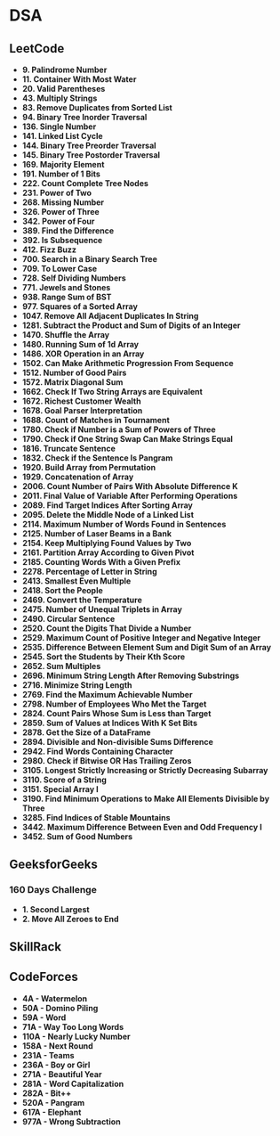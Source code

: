 # DSA

## LeetCode

- **9. Palindrome Number**
- **11. Container With Most Water**
- **20. Valid Parentheses**
- **43. Multiply Strings**
- **83. Remove Duplicates from Sorted List**
- **94. Binary Tree Inorder Traversal**
- **136. Single Number**
- **141. Linked List Cycle**
- **144. Binary Tree Preorder Traversal**
- **145. Binary Tree Postorder Traversal**
- **169. Majority Element**
- **191. Number of 1 Bits**
- **222. Count Complete Tree Nodes**
- **231. Power of Two**
- **268. Missing Number**
- **326. Power of Three**
- **342. Power of Four**
- **389. Find the Difference**
- **392. Is Subsequence**
- **412. Fizz Buzz**
- **700. Search in a Binary Search Tree**
- **709. To Lower Case**
- **728. Self Dividing Numbers**
- **771. Jewels and Stones**
- **938. Range Sum of BST**
- **977. Squares of a Sorted Array**
- **1047. Remove All Adjacent Duplicates In String**
- **1281. Subtract the Product and Sum of Digits of an Integer**
- **1470. Shuffle the Array**
- **1480. Running Sum of 1d Array**
- **1486. XOR Operation in an Array**
- **1502. Can Make Arithmetic Progression From Sequence**
- **1512. Number of Good Pairs**
- **1572. Matrix Diagonal Sum**
- **1662. Check If Two String Arrays are Equivalent**
- **1672. Richest Customer Wealth**
- **1678. Goal Parser Interpretation**
- **1688. Count of Matches in Tournament**
- **1780. Check if Number is a Sum of Powers of Three**
- **1790. Check if One String Swap Can Make Strings Equal**
- **1816. Truncate Sentence**
- **1832. Check if the Sentence Is Pangram**
- **1920. Build Array from Permutation**
- **1929. Concatenation of Array**
- **2006. Count Number of Pairs With Absolute Difference K**
- **2011. Final Value of Variable After Performing Operations**
- **2089. Find Target Indices After Sorting Array**
- **2095. Delete the Middle Node of a Linked List**
- **2114. Maximum Number of Words Found in Sentences**
- **2125. Number of Laser Beams in a Bank**
- **2154. Keep Multiplying Found Values by Two**
- **2161. Partition Array According to Given Pivot**
- **2185. Counting Words With a Given Prefix**
- **2278. Percentage of Letter in String**
- **2413. Smallest Even Multiple**
- **2418. Sort the People**
- **2469. Convert the Temperature**
- **2475. Number of Unequal Triplets in Array**
- **2490. Circular Sentence**
- **2520. Count the Digits That Divide a Number**
- **2529. Maximum Count of Positive Integer and Negative Integer**
- **2535. Difference Between Element Sum and Digit Sum of an Array**
- **2545. Sort the Students by Their Kth Score**
- **2652. Sum Multiples**
- **2696. Minimum String Length After Removing Substrings**
- **2716. Minimize String Length**
- **2769. Find the Maximum Achievable Number**
- **2798. Number of Employees Who Met the Target**
- **2824. Count Pairs Whose Sum is Less than Target**
- **2859. Sum of Values at Indices With K Set Bits**
- **2878. Get the Size of a DataFrame**
- **2894. Divisible and Non-divisible Sums Difference**
- **2942. Find Words Containing Character**
- **2980. Check if Bitwise OR Has Trailing Zeros**
- **3105. Longest Strictly Increasing or Strictly Decreasing Subarray**
- **3110. Score of a String**
- **3151. Special Array I**
- **3190. Find Minimum Operations to Make All Elements Divisible by Three**
- **3285. Find Indices of Stable Mountains**
- **3442. Maximum Difference Between Even and Odd Frequency I**
- **3452. Sum of Good Numbers**


## GeeksforGeeks
### 160 Days Challenge

- **1. Second Largest**
- **2. Move All Zeroes to End**

## SkillRack


## CodeForces

- **4A - Watermelon**
- **50A - Domino Piling**
- **59A - Word**
- **71A - Way Too Long Words**
- **110A - Nearly Lucky Number**
- **158A - Next Round**
- **231A - Teams**
- **236A - Boy or Girl**
- **271A - Beautiful Year**
- **281A - Word Capitalization**
- **282A - Bit++**
- **520A - Pangram**
- **617A - Elephant**
- **977A - Wrong Subtraction**